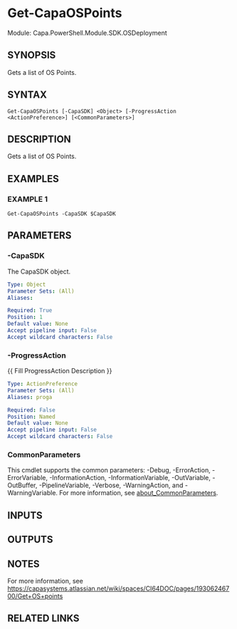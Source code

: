 # Get-CapaOSPoints

Module: Capa.PowerShell.Module.SDK.OSDeployment

## SYNOPSIS
Gets a list of OS Points.

## SYNTAX

```
Get-CapaOSPoints [-CapaSDK] <Object> [-ProgressAction <ActionPreference>] [<CommonParameters>]
```

## DESCRIPTION
Gets a list of OS Points.

## EXAMPLES

### EXAMPLE 1
```
Get-CapaOSPoints -CapaSDK $CapaSDK
```

## PARAMETERS

### -CapaSDK
The CapaSDK object.

```yaml
Type: Object
Parameter Sets: (All)
Aliases:

Required: True
Position: 1
Default value: None
Accept pipeline input: False
Accept wildcard characters: False
```

### -ProgressAction
{{ Fill ProgressAction Description }}

```yaml
Type: ActionPreference
Parameter Sets: (All)
Aliases: proga

Required: False
Position: Named
Default value: None
Accept pipeline input: False
Accept wildcard characters: False
```

### CommonParameters
This cmdlet supports the common parameters: -Debug, -ErrorAction, -ErrorVariable, -InformationAction, -InformationVariable, -OutVariable, -OutBuffer, -PipelineVariable, -Verbose, -WarningAction, and -WarningVariable. For more information, see [about_CommonParameters](http://go.microsoft.com/fwlink/?LinkID=113216).

## INPUTS

## OUTPUTS

## NOTES
For more information, see https://capasystems.atlassian.net/wiki/spaces/CI64DOC/pages/19306246700/Get+OS+points

## RELATED LINKS
